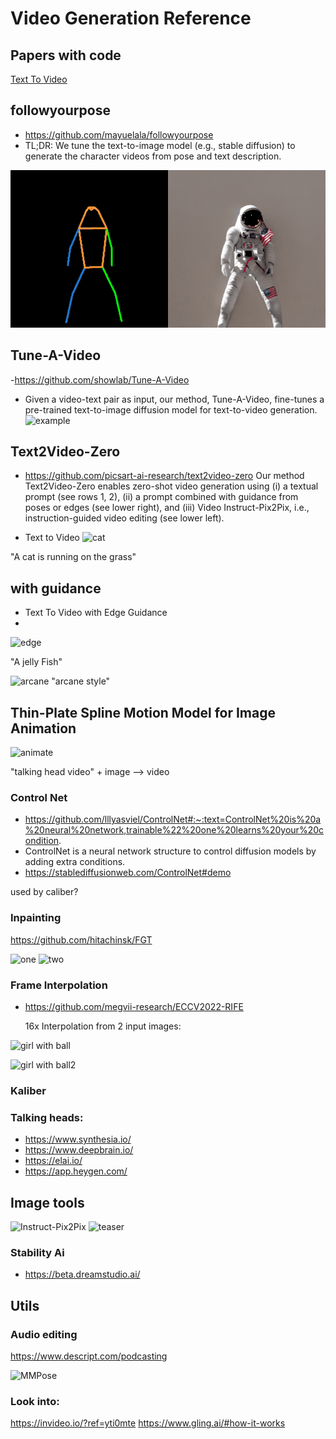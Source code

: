 # Video Generation Reference


## Papers with code

[Text To Video](https://paperswithcode.com/task/text-to-video-generation)


## followyourpose
- https://github.com/mayuelala/followyourpose
- TL;DR: We tune the text-to-image model (e.g., stable diffusion) to generate the character videos from pose and text description.

![astronout](./astronaut.gif)



## Tune-A-Video
-https://github.com/showlab/Tune-A-Video
- Given a video-text pair as input, our method, Tune-A-Video, fine-tunes a pre-trained text-to-image diffusion model for text-to-video generation.
![example](https://camo.githubusercontent.com/40b7d8416024a0b08b1766f29e8d1a90efc2deff9ed879b21cc32a7bd7498a10/68747470733a2f2f74756e6561766964656f2e6769746875622e696f2f6173736574732f7465617365722e676966)


## Text2Video-Zero

- https://github.com/picsart-ai-research/text2video-zero
Our method Text2Video-Zero enables zero-shot video generation using
(i) a textual prompt (see rows 1, 2),
(ii) a prompt combined with guidance from poses or edges (see lower right), and
(iii) Video Instruct-Pix2Pix, i.e., instruction-guided video editing (see lower left).

- Text to Video
![cat](https://github.com/Picsart-AI-Research/Text2Video-Zero/blob/main/__assets__/github/results/t2v/cat_running.gif)

"A cat is running on the grass"


## with guidance
- Text To Video with Edge Guidance
-
![edge](https://github.com/Picsart-AI-Research/Text2Video-Zero/blob/main/__assets__/github/results/edge2v/jelly_merged_with_input.gif)

"A jelly Fish"

![arcane](https://github.com/Picsart-AI-Research/Text2Video-Zero/blob/main/__assets__/github/results/canny_db/arcane_style_merged_with_input.gif)
"arcane style"

## Thin-Plate Spline Motion Model for Image Animation

![animate](https://github.com/yoyo-nb/Thin-Plate-Spline-Motion-Model/raw/main/assets/vox.gif)

"talking head video" + image --> video


### Control Net

- https://github.com/lllyasviel/ControlNet#:~:text=ControlNet%20is%20a%20neural%20network,trainable%22%20one%20learns%20your%20condition.
- ControlNet is a neural network structure to control diffusion models by adding extra conditions.
- https://stablediffusionweb.com/ControlNet#demo

used by caliber?

### Inpainting

https://github.com/hitachinsk/FGT

![one](https://github.com/hitachinsk/FGT/blob/master/materials/demo_o/bmx-bumps_o.gif)
![two](https://github.com/hitachinsk/FGT/blob/master/materials/demo_p/bbp.gif)


### Frame Interpolation

- https://github.com/megvii-research/ECCV2022-RIFE

    16x Interpolation from 2 input images:

![girl with ball](https://github.com/megvii-research/ECCV2022-RIFE/raw/main/demo/I2_slomo_clipped.gif)

![girl with ball2](https://github.com/megvii-research/ECCV2022-RIFE/blob/main/demo/D2_slomo_clipped.gif)

### Kaliber



### Talking heads:

- https://www.synthesia.io/
- https://www.deepbrain.io/
- https://elai.io/
- https://app.heygen.com/


## Image tools

![Instruct-Pix2Pix](https://www.timothybrooks.com/instruct-pix2pix/)
![teaser](https://instruct-pix2pix.timothybrooks.com/teaser.jpg)

### Stability Ai

- https://beta.dreamstudio.ai/

## Utils

### Audio editing
https://www.descript.com/podcasting

![MMPose](https://github.com/open-mmlab/mmpose)


### Look into:

https://invideo.io/?ref=yti0mte
https://www.gling.ai/#how-it-works
